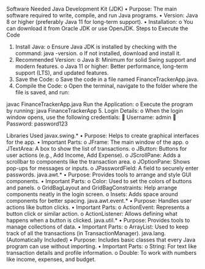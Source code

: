 Software Needed
Java Development Kit (JDK)
•	Purpose: The main software required to write, compile, and run Java programs.
•	Version: Java 8 or higher (preferably Java 11 for long-term support).
•	Installation:
o	You can download it from Oracle JDK or use OpenJDK.
Steps to Execute the Code
1.	Install Java:
o	Ensure Java JDK is installed by checking with the command: java -version.
o	If not installed, download and install it.
2.	Recommended Version:
o	Java 8: Minimum for solid Swing support and modern features.
o	Java 11 or higher: Better performance, long-term support (LTS), and updated features.
3.	Save the Code:
o	Save the code in a file named FinanceTrackerApp.java.
4.	Compile the Code:
o	Open the terminal, navigate to the folder where the file is saved, and run:

javac FinanceTrackerApp.java
Run the Application:
o	Execute the program by running:
java FinanceTrackerApp
5.	Login Details:
o	When the login window opens, use the following credentials:
	Username: admin
	Password: password123



Libraries Used
javax.swing.*
•	Purpose: Helps to create graphical interfaces for the app.
•	Important Parts:
o	JFrame: The main window of the app.
o	JTextArea: A box to show the list of transactions.
o	JButton: Buttons for user actions (e.g., Add Income, Add Expense).
o	JScrollPane: Adds a scrollbar to components like the transaction area.
o	JOptionPane: Shows pop-ups for messages or inputs.
o	JPasswordField: A field to securely enter passwords.
java.awt.*
•	Purpose: Provides tools to arrange and style GUI components.
•	Important Parts:
o	Color: Used to set the colors of buttons and panels.
o	GridBagLayout and GridBagConstraints: Help arrange components neatly in the login screen.
o	Insets: Adds space around components for better spacing.
java.awt.event.*
•	Purpose: Handles user actions like button clicks.
•	Important Parts:
o	ActionEvent: Represents a button click or similar action.
o	ActionListener: Allows defining what happens when a button is clicked.
java.util.*
•	Purpose: Provides tools to manage collections of data.
•	Important Parts:
o	ArrayList: Used to keep track of all the transactions (in TransactionManager).
java.lang. (Automatically Included)
•	Purpose: Includes basic classes that every Java program can use without importing.
•	Important Parts:
o	String: For text like transaction details and profile information.
o	Double: To work with numbers like income, expenses, and budget.


